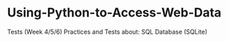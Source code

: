# Using-Python-to-Access-Web-Data
Tests (Week 4/5/6)
Practices and Tests about:
SQL Database (SQLite)
